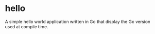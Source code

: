 # hello

A simple hello world application written in Go that display the Go version used at compile time.
